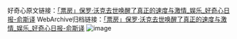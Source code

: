 好奇心原文链接：[「票房」保罗·沃克去世唤醒了真正的速度与激情_娱乐_好奇心日报-俞斯译](https://www.qdaily.com/articles/8423.html)
WebArchive归档链接：[「票房」保罗·沃克去世唤醒了真正的速度与激情_娱乐_好奇心日报-俞斯译](http://web.archive.org/web/20170501015153/http://www.qdaily.com:80/articles/8423.html)
![image](http://ww3.sinaimg.cn/large/007d5XDpgy1g3vd3hj696j30u03lfe81)